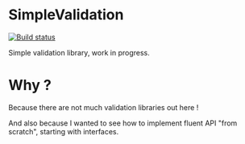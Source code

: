 SimpleValidation
=============================

[![Build status](https://ci.appveyor.com/api/projects/status/hxwo5q7p7ot6uk1u?svg=true)](https://ci.appveyor.com/project/Mathieu/simplevalidation)

Simple validation library, work in progress.

Why ?
=====

Because there are not much validation libraries out here !

And also because I wanted to see how to implement fluent API "from scratch", starting with interfaces.